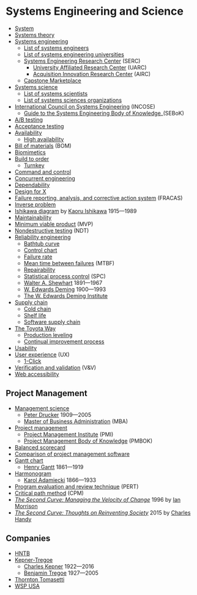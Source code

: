 # Systems Engineering and Science
* [System](https://en.wikipedia.org/wiki/System)
* [Systems theory](https://en.wikipedia.org/wiki/Systems_theory)
* [Systems engineering](https://en.wikipedia.org/wiki/Systems_engineering)
  * [List of systems engineers](https://en.wikipedia.org/wiki/List_of_systems_engineers)
  * [List of systems engineering universities](https://en.wikipedia.org/wiki/List_of_systems_engineering_universities)
  * [Systems Engineering Research Center](https://sercuarc.org/) (SERC)
    * [University Affiliated Research Center](https://en.wikipedia.org/wiki/University_Affiliated_Research_Center) (UARC)
    * [Acquisition Innovation Research Center](https://acqirc.org/) (AIRC)
  * [Capstone Marketplace](https://sercuarc.org/capstone-marketplace/)
* [Systems science](https://en.wikipedia.org/wiki/Systems_science)
  * [List of systems scientists](https://en.wikipedia.org/wiki/List_of_systems_scientists)
  * [List of systems sciences organizations](https://en.wikipedia.org/wiki/List_of_systems_sciences_organizations)
* [International Council on Systems Engineering](https://en.wikipedia.org/wiki/International_Council_on_Systems_Engineering) (INCOSE)
  * [Guide to the Systems Engineering Body of Knowledge](https://sebokwiki.org/wiki/Guide_to_the_Systems_Engineering_Body_of_Knowledge_(SEBoK))_(SEBoK)
* [A/B testing](https://en.wikipedia.org/wiki/A/B_testing)
* [Acceptance testing](https://en.wikipedia.org/wiki/Acceptance_testing)
* [Availability](https://en.wikipedia.org/wiki/Availability)
  * [High availability](https://en.wikipedia.org/wiki/High_availability)
* [Bill of materials](https://en.wikipedia.org/wiki/Bill_of_materials) (BOM)
* [Biomimetics](https://en.wikipedia.org/wiki/Biomimetics)
* [Build to order](https://en.wikipedia.org/wiki/Build_to_order)
  * [Turnkey](https://en.wikipedia.org/wiki/Turnkey)
* [Command and control](https://en.wikipedia.org/wiki/Command_and_control)
* [Concurrent engineering](https://en.wikipedia.org/wiki/Concurrent_engineering)
* [Dependability](https://en.wikipedia.org/wiki/Dependability)
* [Design for X](https://en.wikipedia.org/wiki/Design_for_X)
* [Failure reporting, analysis, and corrective action system](https://en.wikipedia.org/wiki/Failure_reporting,_analysis,_and_corrective_action_system) (FRACAS)
* [Inverse problem](https://en.wikipedia.org/wiki/Inverse_problem)
* [Ishikawa diagram](https://en.wikipedia.org/wiki/Ishikawa_diagram) by [Kaoru Ishikawa](https://en.wikipedia.org/wiki/Kaoru_Ishikawa) 1915&mdash;1989
* [Maintainability](https://en.wikipedia.org/wiki/Maintainability)
* [Minimum viable product](https://en.wikipedia.org/wiki/Minimum_viable_product) (MVP)
* [Nondestructive testing](https://en.wikipedia.org/wiki/Nondestructive_testing) (NDT)
* [Reliability engineering](https://en.wikipedia.org/wiki/Reliability_engineering)
  * [Bathtub curve](https://en.wikipedia.org/wiki/Bathtub_curve)
  * [Control chart](https://en.wikipedia.org/wiki/Control_chart)
  * [Failure rate](https://en.wikipedia.org/wiki/Failure_rate)
  * [Mean time between failures](https://en.wikipedia.org/wiki/Mean_time_between_failures) (MTBF)
  * [Repairability](https://en.wikipedia.org/wiki/Repairability)
  * [Statistical process control](https://en.wikipedia.org/wiki/Statistical_process_control) (SPC)
  * [Walter A. Shewhart](https://en.wikipedia.org/wiki/Walter_A._Shewhart) 1891&mdash;1967
  * [W. Edwards Deming](https://en.wikipedia.org/wiki/W._Edwards_Deming) 1900&mdash;1993
  * [The W. Edwards Deming Institute](https://deming.org/)
* [Supply chain](https://en.wikipedia.org/wiki/Supply_chain)
  * [Cold chain](https://en.wikipedia.org/wiki/Cold_chain)
  * [Shelf life](https://en.wikipedia.org/wiki/Shelf_life)
  * [Software supply chain](https://en.wikipedia.org/wiki/Software_supply_chain)
* [The Toyota Way](https://en.wikipedia.org/wiki/The_Toyota_Way)
  * [Production leveling](https://en.wikipedia.org/wiki/Production_leveling)
  * [Continual improvement process](https://en.wikipedia.org/wiki/Continual_improvement_process)
* [Usability](https://en.wikipedia.org/wiki/Usability)
* [User experience](https://en.wikipedia.org/wiki/User_experience) (UX)
  * [1-Click](https://en.wikipedia.org/wiki/1-Click)
* [Verification and validation](https://en.wikipedia.org/wiki/Verification_and_validation) (V&V)
* [Web accessibility](https://en.wikipedia.org/wiki/Web_accessibility)
## Project Management
* [Management science](https://en.wikipedia.org/wiki/Management_science)
  * [Peter Drucker](https://en.wikipedia.org/wiki/Peter_Drucker) 1909&mdash;2005
  * [Master of Business Administration](https://en.wikipedia.org/wiki/Master_of_Business_Administration) (MBA)
* [Project management](https://en.wikipedia.org/wiki/Project_management)
  * [Project Management Institute](https://en.wikipedia.org/wiki/Project_Management_Institute) (PMI)
  * [Project Management Body of Knowledge](https://en.wikipedia.org/wiki/Project_Management_Body_of_Knowledge) (PMBOK)
* [Balanced scorecard](https://en.wikipedia.org/wiki/Balanced_scorecard)
* [Comparison of project management software](https://en.wikipedia.org/wiki/Comparison_of_project_management_software)
* [Gantt chart](https://en.wikipedia.org/wiki/Gantt_chart)
  * [Henry Gantt](https://en.wikipedia.org/wiki/Henry_Gantt) 1861&mdash;1919
* [Harmonogram](https://www.pmi.org/learning/library/harmonogram-overlooked-method-scheduling-work-5666)
  * [Karol Adamiecki](https://en.wikipedia.org/wiki/Karol_Adamiecki) 1866&mdash;1933
* [Program evaluation and review technique](https://en.wikipedia.org/wiki/Program_evaluation_and_review_technique) (PERT)
* [Critical path method](https://en.wikipedia.org/wiki/Critical_path_method) (CPM)
* [*The Second Curve: Managing the Velocity of Change*](https://ianmorrison.com/books/) 1996 by [Ian Morrison](https://ianmorrison.com/)
* [*The Second Curve: Thoughts on Reinventing Society*](https://www.goodreads.com/book/show/23346846-the-second-curve) 2015 by [Charles Handy](https://en.wikipedia.org/wiki/Charles_Handy)
## Companies
* [HNTB](https://en.wikipedia.org/wiki/HNTB)
* [Kepner-Tregoe](https://kepner-tregoe.com/)
  * [Charles Kepner](https://www.ontrackinternational.com/dr-charles-kepner-tribute/) 1922&mdash;2016
  * [Benjamin Tregoe](https://en.wikipedia.org/wiki/Benjamin_Tregoe) 1927&mdash;2005
* [Thornton Tomasetti](https://en.wikipedia.org/wiki/Thornton_Tomasetti)
* [WSP USA](https://en.wikipedia.org/wiki/WSP_USA)
